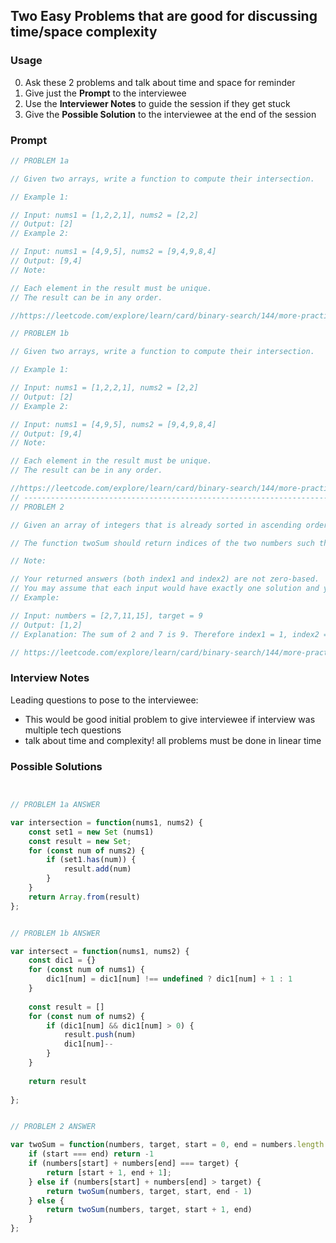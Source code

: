 ## Two Easy Problems that are good for discussing time/space complexity

### Usage

0. Ask these 2 problems and talk about time and space for reminder
1. Give just the **Prompt** to the interviewee
2. Use the **Interviewer Notes** to guide the session if they get stuck
3. Give the **Possible Solution** to the interviewee at the end of the session

### Prompt

```javascript
// PROBLEM 1a

// Given two arrays, write a function to compute their intersection.

// Example 1:

// Input: nums1 = [1,2,2,1], nums2 = [2,2]
// Output: [2]
// Example 2:

// Input: nums1 = [4,9,5], nums2 = [9,4,9,8,4]
// Output: [9,4]
// Note:

// Each element in the result must be unique.
// The result can be in any order.

//https://leetcode.com/explore/learn/card/binary-search/144/more-practices/1029/ 

// PROBLEM 1b

// Given two arrays, write a function to compute their intersection.

// Example 1:

// Input: nums1 = [1,2,2,1], nums2 = [2,2]
// Output: [2]
// Example 2:

// Input: nums1 = [4,9,5], nums2 = [9,4,9,8,4]
// Output: [9,4]
// Note:

// Each element in the result must be unique.
// The result can be in any order.

//https://leetcode.com/explore/learn/card/binary-search/144/more-practices/1034/
// ------------------------------------------------------------------------
// PROBLEM 2

// Given an array of integers that is already sorted in ascending order, find two numbers such that they add up to a specific target number.

// The function twoSum should return indices of the two numbers such that they add up to the target, where index1 must be less than index2.

// Note:

// Your returned answers (both index1 and index2) are not zero-based.
// You may assume that each input would have exactly one solution and you may not use the same element twice.
// Example:

// Input: numbers = [2,7,11,15], target = 9
// Output: [1,2]
// Explanation: The sum of 2 and 7 is 9. Therefore index1 = 1, index2 = 2.

// https://leetcode.com/explore/learn/card/binary-search/144/more-practices/1035

```

### Interview Notes

Leading questions to pose to the interviewee:
- This would be good initial problem to give interviewee if interview was multiple tech questions
- talk about time and complexity! all problems must be done in linear time


### Possible Solutions

```javascript


// PROBLEM 1a ANSWER

var intersection = function(nums1, nums2) {
    const set1 = new Set (nums1)
    const result = new Set;
    for (const num of nums2) {
        if (set1.has(num)) {
            result.add(num)
        }
    }
    return Array.from(result)
};


// PROBLEM 1b ANSWER

var intersect = function(nums1, nums2) {
    const dic1 = {}
    for (const num of nums1) {
        dic1[num] = dic1[num] !== undefined ? dic1[num] + 1 : 1
    }
    
    const result = []
    for (const num of nums2) {
        if (dic1[num] && dic1[num] > 0) {
            result.push(num)
            dic1[num]--
        }
    }
    
    return result
    
};


// PROBLEM 2 ANSWER

var twoSum = function(numbers, target, start = 0, end = numbers.length - 1) {
    if (start === end) return -1
    if (numbers[start] + numbers[end] === target) {
        return [start + 1, end + 1];
    } else if (numbers[start] + numbers[end] > target) {
        return twoSum(numbers, target, start, end - 1)
    } else {
        return twoSum(numbers, target, start + 1, end)
    }
};
```